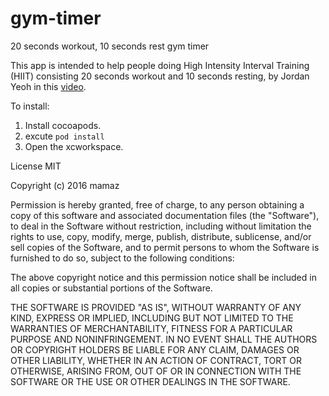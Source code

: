 # gym-timer
20 seconds workout, 10 seconds rest gym timer

This app is intended to help people doing High Intensity Interval Training (HIIT) consisting 20 seconds workout and 10 seconds resting, by Jordan Yeoh in this [video](https://www.facebook.com/video.php?v=1040520155972298). 

To install:

1. Install cocoapods.
2. excute `pod install`
3. Open the xcworkspace.


License
MIT

Copyright (c) 2016 mamaz

Permission is hereby granted, free of charge, to any person obtaining a copy of this software and associated documentation files (the "Software"), to deal in the Software without restriction, including without limitation the rights to use, copy, modify, merge, publish, distribute, sublicense, and/or sell copies of the Software, and to permit persons to whom the Software is furnished to do so, subject to the following conditions:

The above copyright notice and this permission notice shall be included in all copies or substantial portions of the Software.

THE SOFTWARE IS PROVIDED "AS IS", WITHOUT WARRANTY OF ANY KIND, EXPRESS OR IMPLIED, INCLUDING BUT NOT LIMITED TO THE WARRANTIES OF MERCHANTABILITY, FITNESS FOR A PARTICULAR PURPOSE AND NONINFRINGEMENT. IN NO EVENT SHALL THE AUTHORS OR COPYRIGHT HOLDERS BE LIABLE FOR ANY CLAIM, DAMAGES OR OTHER LIABILITY, WHETHER IN AN ACTION OF CONTRACT, TORT OR OTHERWISE, ARISING FROM, OUT OF OR IN CONNECTION WITH THE SOFTWARE OR THE USE OR OTHER DEALINGS IN THE SOFTWARE.

